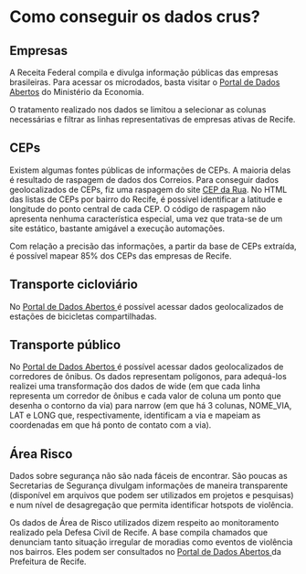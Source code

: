 # Como conseguir os dados crus?

## Empresas

A Receita Federal compila e divulga informação públicas das empresas brasileiras. Para acessar os microdados, basta visitar o [Portal de Dados Abertos](https://www.gov.br/receitafederal/pt-br/assuntos/orientacao-tributaria/cadastros/consultas/dados-publicos-cnpj) do Ministério da Economia.

O tratamento realizado nos dados se limitou a selecionar as colunas necessárias e filtrar as linhas representativas de empresas ativas de Recife.

## CEPs

Existem algumas fontes públicas de informações de CEPs. A maioria delas é resultado de raspagem de dados dos Correios. Para conseguir dados geolocalizados de CEPs, fiz uma raspagem do site [CEP da Rua](https://cepdarua.net/). No HTML das listas de CEPs por bairro do Recife, é possível identificar a latitude e longitude do ponto central de cada CEP. O código de raspagem não apresenta nenhuma característica especial, uma vez que trata-se de um site estático, bastante amigável a execução automações.

Com relação a precisão das informações, a partir da base de CEPs extraída, é possível mapear 85% dos CEPs das empresas de Recife.

## Transporte cicloviário

No [Portal de Dados Abertos ](http://dados.recife.pe.gov.br/dataset/ciclovias-ciclofaixas-estacoes-de-aluguel-de-bikes-e-rotas/) é possível acessar dados geolocalizados de estações de bicicletas compartilhadas.

## Transporte público

No [Portal de Dados Abertos ](http://dados.recife.pe.gov.br/fa_IR/dataset/faixas-e-corredores-de-onibus/) é possível acessar dados geolocalizados de corredores de ônibus. Os dados representam polígonos, para adequá-los realizei uma transformação dos dados de wide (em que cada linha representa um corredor de ônibus e cada valor de coluna um ponto que desenha o contorno da via) para narrow (em que há 3 colunas, NOME_VIA, LAT e LONG que, respectivamente, identificam a via e mapeiam as coordenadas em que há ponto de contato com a via).

## Área Risco

Dados sobre segurança não são nada fáceis de encontrar. São poucas as Secretarias de Segurança divulgam informações de maneira transparente (disponível em arquivos que podem ser utilizados em projetos e pesquisas) e num nível de desagregação que permita identificar hotspots de violência.

Os dados de Área de Risco utilizados dizem respeito ao monitoramento realizado pela Defesa Civil de Recife. A base compila chamados que denunciam tanto situação irregular de moradias como eventos de violência nos bairros. Eles podem ser consultados no [Portal de Dados Abertos ](http://dados.recife.pe.gov.br/de/dataset/monitoramento-das-areas-de-riscos) da Prefeitura de Recife.